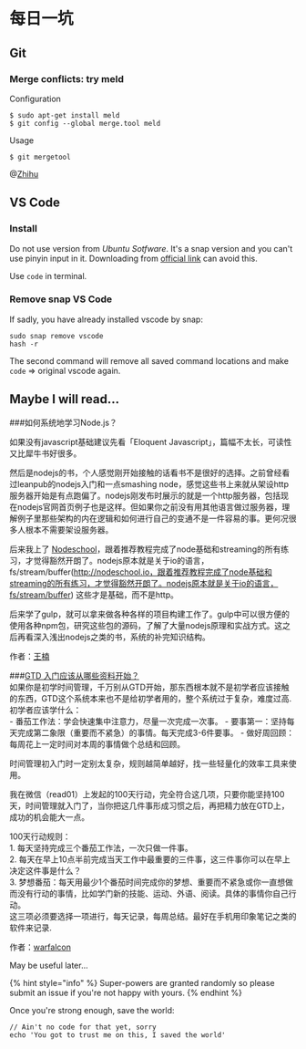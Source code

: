 # 每日一坑

## Git

### Merge conflicts: try **meld**

Configuration

```text
$ sudo apt-get install meld
$ git config --global merge.tool meld
```

Usage

```text
$ git mergetool
```



@[Zhihu](https://www.zhihu.com/question/21215715/answer/17540457)

## VS Code
### Install

Do not use version from *Ubuntu Sotfware*. It's a snap version and you can't use pinyin input in it. 
Downloading from [official link](https://code.visualstudio.com/download) can avoid this. 

Use `code` in terminal. 

### Remove snap VS Code

If sadly, you have already installed vscode by snap:
```
sudo snap remove vscode
hash -r
```
The second command will remove all saved command locations and make `code` => original vscode again. 


## Maybe I will read...

###如何系统地学习Node.js？  

  如果没有javascript基础建议先看「Eloquent Javascript」，篇幅不太长，可读性又比犀牛书好很多。  

  然后是nodejs的书，个人感觉刚开始接触的话看书不是很好的选择。之前曾经看过leanpub的nodejs入门和一点smashing node，感觉这些书上来就从架设http服务器开始是有点跑偏了。nodejs刚发布时展示的就是一个http服务器，包括现在nodejs官网首页例子也是这样。但如果你之前没有用其他语言做过服务器，理解例子里那些架构的内在逻辑和如何进行自己的变通不是一件容易的事。更何况很多人根本不需要架设服务器。  

  后来我上了 [Nodeschool](http://nodeschool.io)，跟着推荐教程完成了node基础和streaming的所有练习，才觉得豁然开朗了。nodejs原本就是关于io的语言，fs/stream/buffer(http://nodeschool.io，跟着推荐教程完成了node基础和streaming的所有练习，才觉得豁然开朗了。nodejs原本就是关于io的语言，fs/stream/buffer) 这些才是基础，而不是http。  

  后来学了gulp，就可以拿来做各种各样的项目构建工作了。gulp中可以很方便的使用各种npm包，研究这些包的源码，了解了大量nodejs原理和实战方式。这之后再看深入浅出nodejs之类的书，系统的补完知识结构。  

  作者：[王楠](https://www.zhihu.com/question/21567720/answer/43837344)

###[GTD 入门应该从哪些资料开始？](https://www.zhihu.com/question/23051794)  
如果你是初学时间管理，千万别从GTD开始，那东西根本就不是初学者应该接触的东西，GTD这个系统本来也不是给初学者用的，整个系统过于复杂，难度过高.  
初学者应该学什么：  
    - 番茄工作法：学会快速集中注意力，尽量一次完成一次事。
    - 要事第一：坚持每天完成第二象限（重要而不紧急）的事情。每天完成3-6件要事。
    - 做好周回顾：每周花上一定时间对本周的事情做个总结和回顾。  

时间管理初入门时一定别太复杂，规则越简单越好，找一些轻量化的效率工具来使用。

我在微信（read01）上发起的100天行动，完全符合这几项，只要你能坚持100天，时间管理就入门了，当你把这几件事形成习惯之后，再把精力放在GTD上，成功的机会能大一点。

100天行动规则：  
    1. 每天坚持完成三个番茄工作法，一次只做一件事。  
    2. 每天在早上10点半前完成当天工作中最重要的三件事，这三件事你可以在早上决定这件事是什么？  
    3. 梦想番茄：每天用最少1个番茄时间完成你的梦想、重要而不紧急或你一直想做而没有行动的事情，比如学门新的技能、运动、外语、阅读。具体的事情你自己行动。  
这三项必须要选择一项进行，每天记录，每周总结。最好在手机用印象笔记之类的软件来记录.

作者：[warfalcon](https://www.zhihu.com/question/23051794/answer/24689356)



May be useful later...

{% hint style="info" %}
Super-powers are granted randomly so please submit an issue if you're not happy with yours.
{% endhint %}

Once you're strong enough, save the world:

```text
// Ain't no code for that yet, sorry
echo 'You got to trust me on this, I saved the world'
```

